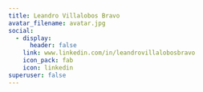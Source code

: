 ```yaml
---
title: Leandro Villalobos Bravo
avatar_filename: avatar.jpg
social:
  - display:
      header: false
    link: www.linkedin.com/in/leandrovillalobosbravo
    icon_pack: fab
    icon: linkedin
superuser: false
---
```

